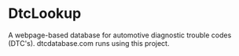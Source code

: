 DtcLookup
=========

A webpage-based database for automotive diagnostic trouble codes (DTC's). dtcdatabase.com runs using this project.
